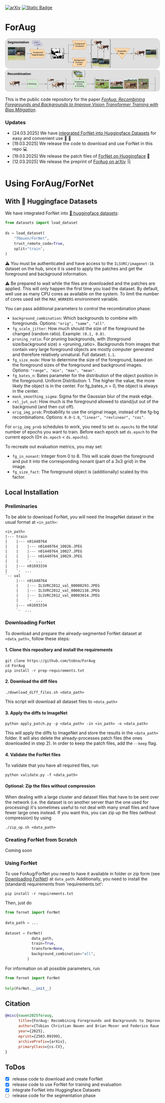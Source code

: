 [![arXiv](https://img.shields.io/badge/arXiv-2503.09399-b31b1b?logo=arxiv)](https://arxiv.org/abs/2503.09399)
[![Static Badge](https://img.shields.io/badge/Huggingface-Dataset-yellow?logo=huggingface)](https://huggingface.co/datasets/TNauen/ForNet)

# ForAug

![ForAug](images/foraug.png)

This is the public code repository for the paper [_ForAug: Recombining Foregrounds and Backgrounds to Improve Vision Transformer Training with Bias Mitigation_](https://www.arxiv.org/abs/2503.09399).

### Updates

- [24.03.2025] We have [integrated ForNet into Huggingface Datasets](#with--huggingface-datasets) for easy and convenient use 🤗 💫
- [19.03.2025] We release the code to download and use ForNet in this repo 💻
- [19.03.2025] We release the patch files of [ForNet on Huggingface](https://huggingface.co/datasets/TNauen/ForNet) 🤗
- [12.03.2025] We release the preprint of [ForAug on arXiv](https://www.arxiv.org/abs/2503.09399) 🗒️

# Using ForAug/ForNet

## With 🤗 Huggingface Datasets

We have integrated ForNet into [🤗 huggingface datasets](https://huggingface.co/docs/datasets/index):

```Python
from datasets import load_dataset

ds = load_dataset(
    "TNauen/ForNet",
    trust_remote_code=True,
    split="train",
)
```

⚠️ You must be authenticated and have access to the `ILSVRC/imagenet-1k` dataset on the hub, since it is used to apply the patches and get the foreground and background information.

⚠️ Be prepared to wait while the files are downloaded and the patches are applied. This will only happen the first time you load the dataset. By default, well use as many CPU cores as available on the system. To limit the number of cores used set the `MAX_WORKERS` environment variable.

You can pass additional parameters to control the recombination phase:

- `background_combination`: Which backgrounds to combine with foregrounds. Options: `"orig", "same", "all"`.
- `fg_scale_jitter`: How much should the size of the foreground be changed (random ratio). Example: `(0.1, 0.8)`.
- `pruning_ratio`: For pruning backgrounds, with (foreground size/background size) $\geq$ <pruning_ratio>. Backgrounds from images that contain very large foreground objects are mostly computer generated and therefore relatively unnatural. Full dataset: `1.1`.
- `fg_size_mode`: How to determine the size of the foreground, based on the foreground sizes of the foreground and background images. Options: `"range", "min", "max", "mean"`.
- `fg_bates_n`: Bates parameter for the distribution of the object position in the foreground. Uniform Distribution: 1. The higher the value, the more likely the object is in the center. For fg_bates_n = 0, the object is always in the center.
- `mask_smoothing_sigma`: Sigma for the Gaussian blur of the mask edge.
- `rel_jut_out`: How much is the foreground allowed to stand/jut out of the background (and then cut off).
- `orig_img_prob`: Probability to use the original image, instead of the fg-bg recombinations. Options: `0.0`-`1.0`, `"linear", "revlinear", "cos"`.

For `orig_img_prob` schedules to work, you need to set `ds.epochs` to the total number of epochs you want to train.
Before each epoch set `ds.epoch` to the current epoch ($0 \leq$ `ds.epoch` $<$ `ds.epochs`).

To recreate out evaluation metrics, you may set:

- `fg_in_nonant`: Integer from 0 to 8. This will scale down the foreground and put it into the corresponding nonant (part of a 3x3 grid) in the image.
- `fg_size_fact`: The foreground object is (additionally) scaled by this factor.

## Local Installation

### Preliminaries

To be able to download ForNet, you will need the ImageNet dataset in the usual format at `<in_path>`:

```
<in_path>
|--- train
|    |--- n01440764
|    |    |--- n01440764_10026.JPEG
|    |    |--- n01440764_10027.JPEG
|    |    |--- n01440764_10029.JPEG
|    |    `-  ...
|    |--- n01693334
|    `-  ...
`-- val
     |--- n01440764
     |    |--- ILSVRC2012_val_00000293.JPEG
     |    |--- ILSVRC2012_val_00002138.JPEG
     |    |--- ILSVRC2012_val_00003014.JPEG
     |    `-  ...
     |--- n01693334
     `-  ...
```

### Downloading ForNet

To download and prepare the already-segmented ForNet dataset at `<data_path>`, follow these steps:

#### 1. Clone this repository and install the requirements

```
git clone https://github.com/tobna/ForAug
cd ForAug
pip install -r prep-requirements.txt
```

#### 2. Download the diff files

```
./download_diff_files.sh <data_path>
```

This script will download all dataset files to `<data_path>`

#### 3. Apply the diffs to ImageNet

```
python apply_patch.py -p <data_path> -in <in_path> -o <data_path>
```

This will apply the diffs to ImageNet and store the results in the `<data_path>` folder. It will also delete the already-processes patch files (the ones downloaded in step 2). In order to keep the patch files, add the `--keep` flag.

#### 4. Validate the ForNet files

To validate that you have all required files, run

```
python validate.py -f <data_path>
```

#### Optional: Zip the files without compression

When dealing with a large cluster and dataset files that have to be sent over the network (i.e. the dataset is on another server than the one used for processing) it's sometimes useful to not deal with many small files and have fewer large ones instead.
If you want this, you can zip up the files (without compression) by using

```
./zip_up.sh <data_path>
```

### Creating ForNet from Scratch

Coming soon

### Using ForNet

To use ForAug/ForNet you need to have it available in folder or zip form (see [Downloading ForNet](#downloading-fornet)) at `data_path`.
Additionally, you need to install the (standard) requirements from 'requirements.txt':

```
pip install -r requirements.txt
```

Then, just do

```python
from fornet import ForNet

data_path = ...

dataset = ForNet(
            data_path,
            train=True,
            transform=None,
            background_combination="all",
          )

```

For information on all possible parameters, run

```python
from fornet import ForNet

help(ForNet.__init__)
```

## Citation

```BibTex
@misc{nauen2025foraug,
      title={ForAug: Recombining Foregrounds and Backgrounds to Improve Vision Transformer Training with Bias Mitigation},
      author={Tobias Christian Nauen and Brian Moser and Federico Raue and Stanislav Frolov and Andreas Dengel},
      year={2025},
      eprint={2503.09399},
      archivePrefix={arXiv},
      primaryClass={cs.CV},
}
```

## ToDos

- [x] release code to download and create ForNet
- [x] release code to use ForNet for training and evaluation
- [x] integrate ForNet into Huggingface Datasets
- [ ] release code for the segmentation phase
